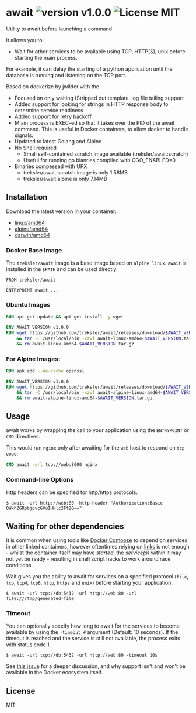 await ![version v1.0.0](https://img.shields.io/badge/version-v1.0.0-brightgreen.svg) ![License MIT](https://img.shields.io/badge/license-MIT-blue.svg)
=============

Utility to await before launching a command.

It allows you to:
* Wait for other services to be available using TCP, HTTP(S), unix before starting the main process.

For example, it can delay the starting of a python application until the database is running and listening on the TCP port.

Based on dockerize by jwilder with the 
* Focused on only waiting (Stripped out template, log file tailing support
* Added support for looking for strings in HTTP response body to determine service readiness
* Added support for retry backoff
* M:ain process is EXEC-ed so that it takes over the PID of the await command. This is useful in Docker containers, to allow docker to handle signals.
* Updated to latest Golang and Alpine
* No Shell required
  * Small self-contained scratch image available (treksler/await:scratch) 
  * Useful for running go bianries compiled with CGO_ENABLED=0
* Binaries compessed with UPX 
  * treksler/await:scratch image is only 1.58MB
  * treksler/await:alpine is only 7.14MB

## Installation

Download the latest version in your container:

* [linux/amd64](https://github.com/treksler/await/releases/download/v1.0.0/await-linux-amd64-v1.0.0.tar.gz)
* [alpine/amd64](https://github.com/treksler/await/releases/download/v1.0.0/await-alpine-linux-amd64-v1.0.0.tar.gz)
* [darwin/amd64](https://github.com/treksler/await/releases/download/v1.0.0/await-darwin-amd64-v1.0.0.tar.gz)


### Docker Base Image

The `treksler/await` image is a base image based on `alpine linux`.  `await` is installed in the `$PATH` and can be used directly.

```
FROM treksler/await
...
ENTRYPOINT await ...
```

### Ubuntu Images

``` Dockerfile
RUN apt-get update && apt-get install -y wget

ENV AWAIT_VERSION v1.0.0
RUN wget https://github.com/treksler/await/releases/download/$AWAIT_VERSION/await-linux-amd64-$AWAIT_VERSION.tar.gz \
    && tar -C /usr/local/bin -xzvf await-linux-amd64-$AWAIT_VERSION.tar.gz \
    && rm await-linux-amd64-$AWAIT_VERSION.tar.gz
```


### For Alpine Images:

``` Dockerfile
RUN apk add --no-cache openssl

ENV AWAIT_VERSION v1.0.0
RUN wget https://github.com/treksler/await/releases/download/$AWAIT_VERSION/await-alpine-linux-amd64-$AWAIT_VERSION.tar.gz \
    && tar -C /usr/local/bin -xzvf await-alpine-linux-amd64-$AWAIT_VERSION.tar.gz \
    && rm await-alpine-linux-amd64-$AWAIT_VERSION.tar.gz
```

## Usage

await works by wrapping the call to your application using the `ENTRYPOINT` or `CMD` directives.

This would run `nginx` only after awaiting for the `web` host to respond on `tcp 8000`:

``` Dockerfile
CMD await -url tcp://web:8000 nginx
```

### Command-line Options

Http headers can be specified for http/https protocols.

```
$ await -url http://web:80 -http-header "Authorization:Basic QWxhZGRpbjpvcGVuIHNlc2FtZQ=="
```

## Waiting for other dependencies

It is common when using tools like [Docker Compose](https://docs.docker.com/compose/) to depend on services in other linked containers, however oftentimes relying on [links](https://docs.docker.com/compose/compose-file/#links) is not enough - whilst the container itself may have _started_, the _service(s)_ within it may not yet be ready - resulting in shell script hacks to work around race conditions.

Wait gives you the ability to await for services on a specified protocol (`file`, `tcp`, `tcp4`, `tcp6`, `http`, `https` and `unix`) before starting your application:

```
$ await -url tcp://db:5432 -url http://web:80 -url file:///tmp/generated-file
```

### Timeout

You can optionally specify how long to await for the services to become available by using the `-timeout #` argument (Default: 10 seconds).  If the timeout is reached and the service is still not available, the process exits with status code 1.

```
$ await -url tcp://db:5432 -url http://web:80 -timeout 10s
```

See [this issue](https://github.com/docker/compose/issues/374#issuecomment-126312313) for a deeper discussion, and why support isn't and won't be available in the Docker ecosystem itself.

## License

MIT


[go.string.Split]: https://golang.org/pkg/strings/#Split
[go.string.Replace]: https://golang.org/pkg/strings/#Replace
[go.url.Parse]: https://golang.org/pkg/net/url/#Parse
[go.url.URL]: https://golang.org/pkg/net/url/#URL

